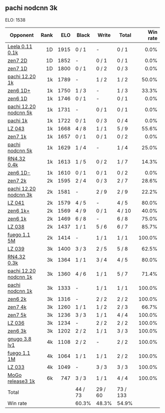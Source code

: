 ## pachi nodcnn 3k ##

ELO: 1538

Opponent | Rank | ELO | Black | Write | Total | Win rate
---------|-----:|----:|-------|-------|-------|-------:
[Leela 0.11 0.1k](Leela%200.11%200.1k.md) | 1D | 1915 | 0 / 1 | - | 0 / 1 | 0.0%
[zen7 2D](zen7%202D.md) | 1D | 1852 | - | 0 / 1 | 0 / 1 | 0.0%
[zen7 1D](zen7%201D.md) | 1D | 1800 | 0 / 1 | 0 / 2 | 0 / 3 | 0.0%
[pachi 12.20 1k](pachi%2012.20%201k.md) | 1k | 1789 | - | 1 / 2 | 1 / 2 | 50.0%
[zen6 1D+](zen6%201D+.md) | 1k | 1750 | 1 / 3 | - | 1 / 3 | 33.3%
[zen6 1D](zen6%201D.md) | 1k | 1746 | 0 / 1 | - | 0 / 1 | 0.0%
[pachi 12.20 nodcnn 5k](pachi%2012.20%20nodcnn%205k.md) | 1k | 1731 | - | 0 / 1 | 0 / 1 | 0.0%
[pachi 1k](pachi%201k.md) | 1k | 1722 | 0 / 1 | 0 / 3 | 0 / 4 | 0.0%
[LZ 043](LZ%20043.md) | 1k | 1668 | 4 / 8 | 1 / 1 | 5 / 9 | 55.6%
[zen7 1k](zen7%201k.md) | 1k | 1657 | 0 / 1 | 0 / 1 | 0 / 2 | 0.0%
[pachi nodcnn 5k](pachi%20nodcnn%205k.md) | 1k | 1629 | 1 / 4 | - | 1 / 4 | 25.0%
[RN4.32 0.4k](RN4.32%200.4k.md) | 1k | 1613 | 1 / 5 | 0 / 2 | 1 / 7 | 14.3%
[zen6 1D-](zen6%201D-.md) | 1k | 1610 | 0 / 1 | 0 / 1 | 0 / 2 | 0.0%
[zen7 2k](zen7%202k.md) | 2k | 1595 | 2 / 4 | 0 / 3 | 2 / 7 | 28.6%
[pachi 12.20 nodcnn 3k](pachi%2012.20%20nodcnn%203k.md) | 2k | 1581 | - | 2 / 9 | 2 / 9 | 22.2%
[LZ 041](LZ%20041.md) | 2k | 1579 | 4 / 5 | - | 4 / 5 | 80.0%
[zen6 1k+](zen6%201k+.md) | 2k | 1569 | 4 / 9 | 0 / 1 | 4 / 10 | 40.0%
[zen6 1k](zen6%201k.md) | 2k | 1469 | 6 / 8 | - | 6 / 8 | 75.0%
[LZ 038](LZ%20038.md) | 2k | 1437 | 1 / 1 | 5 / 6 | 6 / 7 | 85.7%
[fuego 1.1 5M](fuego%201.1%205M.md) | 2k | 1414 | - | 1 / 1 | 1 / 1 | 100.0%
[LZ 039](LZ%20039.md) | 3k | 1400 | 3 / 3 | 2 / 5 | 5 / 8 | 62.5%
[RN4.32 0.3k](RN4.32%200.3k.md) | 3k | 1364 | 1 / 1 | 3 / 4 | 4 / 5 | 80.0%
[pachi 12.20 nodcnn 1k](pachi%2012.20%20nodcnn%201k.md) | 3k | 1360 | 4 / 6 | 1 / 1 | 5 / 7 | 71.4%
[pachi nodcnn 1k](pachi%20nodcnn%201k.md) | 3k | 1333 | - | 1 / 1 | 1 / 1 | 100.0%
[zen6 2k](zen6%202k.md) | 3k | 1316 | - | 2 / 2 | 2 / 2 | 100.0%
[zen7 4k](zen7%204k.md) | 3k | 1260 | 1 / 1 | 1 / 2 | 2 / 3 | 66.7%
[zen7 5k](zen7%205k.md) | 3k | 1236 | 3 / 3 | 1 / 1 | 4 / 4 | 100.0%
[LZ 036](LZ%20036.md) | 3k | 1234 | - | 2 / 2 | 2 / 2 | 100.0%
[zen6 3k](zen6%203k.md) | 3k | 1202 | 2 / 2 | 1 / 1 | 3 / 3 | 100.0%
[gnugo 3.8 lv1](gnugo%203.8%20lv1.md) | 4k | 1108 | 2 / 2 | - | 2 / 2 | 100.0%
[fuego 1.1 1M](fuego%201.1%201M.md) | 4k | 1064 | 1 / 1 | 1 / 1 | 2 / 2 | 100.0%
[LZ 033](LZ%20033.md) | 4k | 1049 | - | 3 / 3 | 3 / 3 | 100.0%
[MoGo release3 1k](MoGo%20release3%201k.md) | 6k | 747 | 3 / 3 | 1 / 1 | 4 / 4 | 100.0%
Total | | | 44 / 73 | 29 / 60 | 73 / 133 | 
Win rate| | | 60.3% | 48.3% | 54.9% | 
